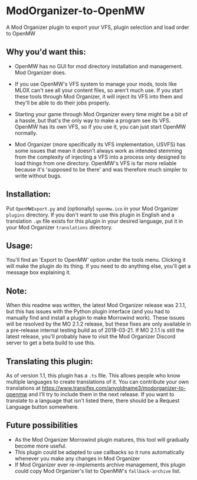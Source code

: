 # ModOrganizer-to-OpenMW
A Mod Organizer plugin to export your VFS, plugin selection and load order to OpenMW

## Why you'd want this:

* OpenMW has no GUI for mod directory installation and management.
Mod Organizer does.
* If you use OpenMW's VFS system to manage your mods, tools like MLOX can't see all your content files, so aren't much use.
If you start these tools through Mod Organizer, it will inject its VFS into them and they'll be able to do their jobs properly.

* Starting your game through Mod Organizer every time might be a bit of a hassle, but that's the only way to make a program see its VFS.
OpenMW has its own VFS, so if you use it, you can just start OpenMW normally.
* Mod Organizer (more specifically its VFS implementation, USVFS) has some issues that mean it doesn't always work as intended stemming from the complexity of injecting a VFS into a process only designed to load things from one directory.
OpenMW's VFS is far more reliable because it's 'supposed to be there' and was therefore much simpler to write without bugs.

## Installation:

Put `OpenMWExport.py` and (optionally) `openmw.ico` in your Mod Organizer `plugins` directory.
If you don't want to use this plugin in English and a translation `.qm` file exists for this plugin in your desired language, put it in your Mod Organizer `translations` directory.

## Usage:

You'll find an 'Export to OpenMW' option under the tools menu.
Clicking it will make the plugin do its thing.
If you need to do anything else, you'll get a message box explaining it.

## Note:

When this readme was written, the latest Mod Organizer release was 2.1.1, but this has issues with the Python plugin interface (and you had to manually find and install a plugin to make Morrowind work).
These issues will be resolved by the MO 2.1.2 release, but these fixes are only available in a pre-release internal testing build as of 2018-03-21.
If MO 2.1.1 is still the latest release, you'll probably have to visit the Mod Organizer Discord server to get a beta build to use this.

## Translating this plugin:

As of version 1.1, this plugin has a `.ts` file.
This allows people who know multiple languages to create translations of it.
You can contribute your own translations at https://www.transifex.com/anyoldname3/modorganizer-to-openmw and I'll try to include them in the next release.
If you want to translate to a language that isn't listed there, there should be a Request Language button somewhere.

## Future possibilities

* As the Mod Organizer Morrowind plugin matures, this tool will gradually become more useful.
* This plugin could be adapted to use callbacks so it runs automatically whenever you make any changes in Mod Organizer
* If Mod Organizer ever re-implements archive management, this plugin could copy Mod Organizer's list to OpenMW's `fallback-archive` list.